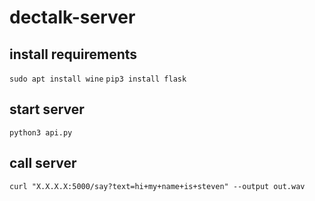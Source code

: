 # dectalk-server

## install requirements

`sudo apt install wine`
`pip3 install flask`

## start server

`python3 api.py`

## call server

`curl "X.X.X.X:5000/say?text=hi+my+name+is+steven" --output out.wav`
